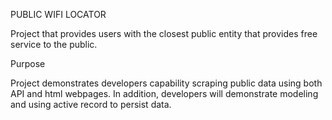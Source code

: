 PUBLIC WIFI LOCATOR

Project that provides users with the closest public entity that provides free service to the public.

Purpose

Project demonstrates developers capability scraping public data using both API and html webpages.
In addition, developers will demonstrate modeling and using active record to persist data.
